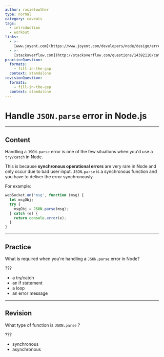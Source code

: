 ```yaml
---
author: rosielowther
type: normal
category: caveats
tags:
  - introduction
  - workout
links:
  - >-
    [www.joyent.com](https://www.joyent.com/developers/node/design/errors){website}
  - >-
    [stackoverflow.com](http://stackoverflow.com/questions/14392110/catch-exception-in-node-during-json-parse?lq=1){website}
practiceQuestion:
  formats:
    - fill-in-the-gap
  context: standalone
revisionQuestion:
  formats:
    - fill-in-the-gap
  context: standalone
---
```


# Handle `JSON.parse` error in Node.js


---

## Content

Handling a `JSON.parse` error is one of the few situations when you'd use a `try/catch` in Node.

This is because **synchronous operational errors** are very rare in Node and only occur due to bad user input. `JSON.parse` is a synchronous function and you have to deliver the error synchronously.

For example:

```js
webSocket.on('msg', function (msg) {
  let msgObj;
  try {
    msgObj = JSON.parse(msg);
  } catch (e) {
    return console.error(e);
  }
}
```


---

## Practice

What is required when you're handling a `JSON.parse` error in Node? 

???

- a try/catch
- an if statement
- a loop
- an error message


---

## Revision

What type of function is `JSON.parse` ?

???

- synchronous
- asynchronous
